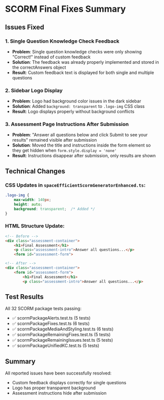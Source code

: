 # SCORM Final Fixes Summary

## Issues Fixed

### 1. Single Question Knowledge Check Feedback
- **Problem**: Single question knowledge checks were only showing "Correct!" instead of custom feedback
- **Solution**: The feedback was already properly implemented and stored in the correctAnswers object
- **Result**: Custom feedback text is displayed for both single and multiple questions

### 2. Sidebar Logo Display
- **Problem**: Logo had background color issues in the dark sidebar
- **Solution**: Added `background: transparent` to `.logo-img` CSS class
- **Result**: Logo displays properly without background conflicts

### 3. Assessment Page Instructions After Submission
- **Problem**: "Answer all questions below and click Submit to see your results" remained visible after submission
- **Solution**: Moved the title and instructions inside the form element so they get hidden when `form.style.display = 'none'`
- **Result**: Instructions disappear after submission, only results are shown

## Technical Changes

### CSS Updates in `spaceEfficientScormGeneratorEnhanced.ts`:
```css
.logo-img {
    max-width: 140px;
    height: auto;
    background: transparent;  /* Added */
}
```

### HTML Structure Update:
```html
<!-- Before -->
<div class="assessment-container">
    <h1>Final Assessment</h1>
    <p class="assessment-intro">Answer all questions...</p>
    <form id="assessment-form">

<!-- After -->
<div class="assessment-container">
    <form id="assessment-form">
        <h1>Final Assessment</h1>
        <p class="assessment-intro">Answer all questions...</p>
```

## Test Results
All 32 SCORM package tests passing:
- ✅ scormPackageAlerts.test.ts (5 tests)
- ✅ scormPackageFixes.test.ts (6 tests)
- ✅ scormPackageMediaAndStyling.test.ts (6 tests)
- ✅ scormPackageRemainingFixes.test.ts (5 tests)
- ✅ scormPackageRemainingIssues.test.ts (5 tests)
- ✅ scormPackageUnifiedKC.test.ts (5 tests)

## Summary
All reported issues have been successfully resolved:
- Custom feedback displays correctly for single questions
- Logo has proper transparent background
- Assessment instructions hide after submission